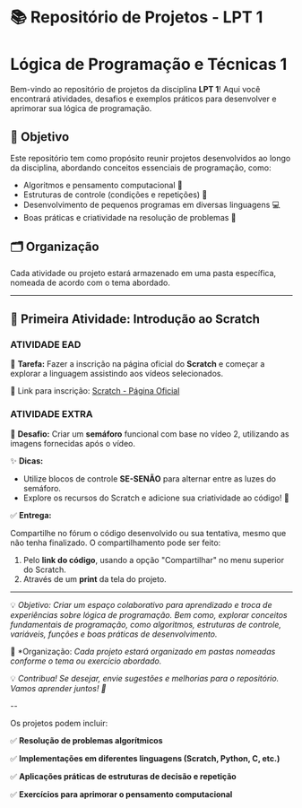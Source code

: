 # 📚 Repositório de Projetos - LPT 1
# Lógica de Programação e Técnicas 1
Bem-vindo ao repositório de projetos da disciplina **LPT 1**!
Aqui você encontrará atividades, desafios e exemplos práticos para desenvolver e aprimorar sua lógica de programação.

## 📌 Objetivo
Este repositório tem como propósito reunir projetos desenvolvidos ao longo da disciplina, abordando conceitos essenciais de programação, como:
- Algoritmos e pensamento computacional 🧠
- Estruturas de controle (condições e repetições) 🔁
- Desenvolvimento de pequenos programas em diversas linguagens 💻
- Boas práticas e criatividade na resolução de problemas 🎨

## 🗂 Organização
Cada atividade ou projeto estará armazenado em uma pasta específica, nomeada de acordo com o tema abordado.

---

## 🏁 Primeira Atividade: Introdução ao Scratch

### **ATIVIDADE EAD**
📌 **Tarefa:** Fazer a inscrição na página oficial do **Scratch** e começar a explorar a linguagem assistindo aos vídeos selecionados.

🔗 Link para inscrição: [Scratch - Página Oficial](https://scratch.mit.edu/)

### **ATIVIDADE EXTRA**
🛑 **Desafio:** Criar um **semáforo** funcional com base no vídeo 2, utilizando as imagens fornecidas após o vídeo.  

✨ **Dicas:**
- Utilize blocos de controle **SE-SENÃO** para alternar entre as luzes do semáforo.  
- Explore os recursos do Scratch e adicione sua criatividade ao código! 🎨  

✅ **Entrega:**
 
Compartilhe no fórum o código desenvolvido ou sua tentativa, mesmo que não tenha finalizado. O compartilhamento pode ser feito:
1. Pelo **link do código**, usando a opção "Compartilhar" no menu superior do Scratch.  
2. Através de um **print** da tela do projeto.  

---

💡 *Objetivo:* *Criar um espaço colaborativo para aprendizado e troca de experiências sobre lógica de programação. Bem como, explorar conceitos fundamentais de programação, como algoritmos, estruturas de controle, variáveis, funções e boas práticas de desenvolvimento.*

📂 *Organização: *Cada projeto estará organizado em pastas nomeadas conforme o tema ou exercício abordado.*

💡 *Contribua!*  *Se desejar, envie sugestões e melhorias para o repositório. Vamos aprender juntos! 🚀*

--

Os projetos podem incluir:

✅ **Resolução de problemas algorítmicos**

✅ **Implementações em diferentes linguagens (Scratch, Python, C, etc.)**

✅ **Aplicações práticas de estruturas de decisão e repetição**

✅ **Exercícios para aprimorar o pensamento computacional**


